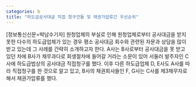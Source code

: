 ```yaml
---
categories: b
title: "하도급공사대금 직접 청구건들 및 채권가압류간 우선순위"
---
```

[정보통신신문=박남수기자] 원청업체의 부실로 인해 원청업체로부터 공사대금을 받지 못한 다수의 하도급업체가 있는 경우 평소 공사대금 회수와 관련된 자문과 상담을 많이 받고 있는데 그 사례를 간략히 소개하고자 한다. A사는 B사로부터 공사대금을 못 받고 있던 차에 B사가 채무과다로 회생절차에 들어갈 거라는 소문이 있어 서둘러 발주자인 C사에 하도급법상의 공사대금 직접청구를 했다. 이후 다른 하도급업체 D, E사도 A사를 따라 직접청구를 한 것으로 알고 있고, B사의 채권회사들인 F, G사는 C사를 제3채무자로 해서 채권가압류를 했다.